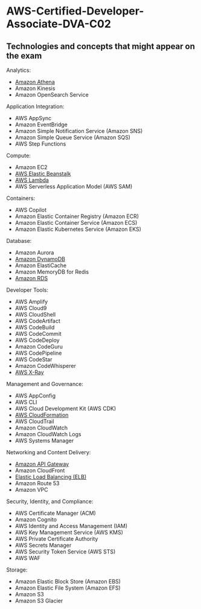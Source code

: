# AWS-Certified-Developer-Associate-DVA-C02
## Technologies and concepts that might appear on the exam
Analytics:
* [Amazon Athena](#athena)
* Amazon Kinesis
* Amazon OpenSearch Service

Application Integration:
*	AWS AppSync
*	Amazon EventBridge
*	Amazon Simple Notification Service (Amazon SNS)
*	Amazon Simple Queue Service (Amazon SQS)
*	AWS Step Functions
  
Compute:
*	Amazon EC2
*	[AWS Elastic Beanstalk](https://github.com/SayliDeshpande/AWS-Certified-Developer-Associate-DVA-C02/blob/5d093f75da821a72791c48496053d4f88322a120/AWS%20Elastic%20Beanstalk/AWS%20Elastic%20Beanstalk.pdf)
*	[AWS Lambda](https://github.com/SayliDeshpande/AWS-Certified-Developer-Associate-DVA-C02/blob/d4d395e80f49224107767f802b76c83d03e6bdd1/AWS%20Lambda/AWS%20Lambda.pdf)
*	AWS Serverless Application Model (AWS SAM)
  
Containers:
*	AWS Copilot
*	Amazon Elastic Container Registry (Amazon ECR)
*	Amazon Elastic Container Service (Amazon ECS)
*	Amazon Elastic Kubernetes Service (Amazon EKS)

Database:
*	Amazon Aurora
*	[Amazon DynamoDB](https://github.com/SayliDeshpande/AWS-Certified-Developer-Associate-DVA-C02/blob/ec682fedddb88d978b7ff43a860f46081dff06e2/Amazon%20DynamoDB/Amazon%20DynamoDB.pdf)
*	Amazon ElastiCache
*	Amazon MemoryDB for Redis
*	[Amazon RDS](https://github.com/SayliDeshpande/AWS-Certified-Developer-Associate-DVA-C02/blob/557c8c690a2632bed9eff103f799bc7cbd4f251e/AWS%20RDS/Amazon%20RDS.pdf)

Developer Tools:
*	AWS Amplify
*	AWS Cloud9
*	AWS CloudShell
*	AWS CodeArtifact
*	AWS CodeBuild
*	AWS CodeCommit
*	AWS CodeDeploy
*	Amazon CodeGuru
*	AWS CodePipeline
*	AWS CodeStar
*	Amazon CodeWhisperer
*	[AWS X-Ray](https://github.com/SayliDeshpande/AWS-Certified-Developer-Associate-DVA-C02/blob/4a67d00c76ca9347014344ef0ac630d255ae2222/AWS%20X-Ray/AWS%20X-Ray.pdf)

Management and Governance:
*	AWS AppConfig
*	AWS CLI
*	AWS Cloud Development Kit (AWS CDK)
*	[AWS CloudFormation](https://github.com/SayliDeshpande/AWS-Certified-Developer-Associate-DVA-C02/blob/909c194dd227ef5d0d46904f1c916c4604ba057a/AWS%20CloudFormation/AWS%20CloudFormation.pdf)
*	AWS CloudTrail
*	Amazon CloudWatch
*	Amazon CloudWatch Logs
*	AWS Systems Manager

Networking and Content Delivery:
*	[Amazon API Gateway](https://github.com/SayliDeshpande/AWS-Certified-Developer-Associate-DVA-C02/blob/8d14abb82d98cfa37b57eeefcb494c565f82da0b/API%20Gateway/API%20Gateway.pdf)
*	Amazon CloudFront
*	[Elastic Load Balancing (ELB)](https://github.com/SayliDeshpande/AWS-Certified-Developer-Associate-DVA-C02/blob/3fe7268c00cbf2bde6e16f59f14b12bb28b02dfe/Elastic%20Load%20Balancing/Elastic%20Load%20Balancing.pdf)
*	Amazon Route 53
*	Amazon VPC

Security, Identity, and Compliance:
*	AWS Certificate Manager (ACM)
*	Amazon Cognito
*	AWS Identity and Access Management (IAM)
*	AWS Key Management Service (AWS KMS)
*	AWS Private Certificate Authority
*	AWS Secrets Manager
*	AWS Security Token Service (AWS STS)
*	AWS WAF

Storage:
*	Amazon Elastic Block Store (Amazon EBS)
*	Amazon Elastic File System (Amazon EFS)
*	Amazon S3
*	Amazon S3 Glacier

